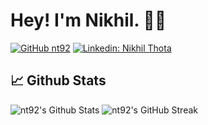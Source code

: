 # Hey! I'm Nikhil. 👋🏽

[![GitHub nt92](https://img.shields.io/github/followers/nt92?label=follow&style=social)](https://github.com/nt92)
[![Linkedin: Nikhil Thota](https://img.shields.io/badge/-nt92-blue?style=flat-square&logo=Linkedin&logoColor=white&link=https://www.linkedin.com/in/nikhil-thota-ab2731104/)](https://www.linkedin.com/in/nikhil-thota-ab2731104/)

## 📈 Github Stats

<img alt="nt92's Github Stats" src="https://github-readme-stats.vercel.app/api?username=nt92&show_icons=true&count_private=true&locale=en&layout=compact&theme=prussian" />

<img alt="nt92's GitHub Streak" src="https://github-readme-streak-stats.herokuapp.com/?user=nt92&theme=prussian" />

<!--
**nt92/nt92** is a ✨ _special_ ✨ repository because its `README.md` (this file) appears on your GitHub profile.

Here are some ideas to get you started:

- 🔭 I’m currently working on ...
- 🌱 I’m currently learning ...
- 👯 I’m looking to collaborate on ...
- 🤔 I’m looking for help with ...
- 💬 Ask me about ...
- 📫 How to reach me: ...
- 😄 Pronouns: ...
- ⚡ Fun fact: ...
-->
